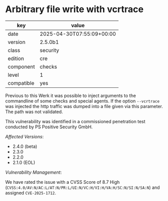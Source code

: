 [//]: # (werk v2)
# Arbitrary file write with vcrtrace

key        | value
---------- | ---
date       | 2025-04-30T07:55:09+00:00
version    | 2.5.0b1
class      | security
edition    | cre
component  | checks
level      | 1
compatible | yes

Previous to this Werk it was possible to inject arguments to the commandline of some checks and special agents.
If the option `--vcrtrace` was injected the http traffic was dumped into a file given via this parameter.
The path was not validated.

This vulnerability was identified in a commissioned penetration test conducted by PS Positive Security GmbH.

*Affected Versions*:

* 2.4.0 (beta)
* 2.3.0
* 2.2.0
* 2.1.0 (EOL)

*Vulnerability Management*:

We have rated the issue with a CVSS Score of 8.7 High (`CVSS:4.0/AV:N/AC:L/AT:N/PR:L/UI:N/VC:H/VI:H/VA:H/SC:N/SI:N/SA:N`) and assigned `CVE-2025-1712`.
